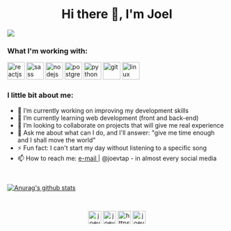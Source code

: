 <h1 align="center">Hi there 👋, I'm Joel</h1>
<!-- <h3 align="center">A cool guy that always wants to learn</h3> -->
<a href = "mailto: joelvitortorres@gmail.com"><img src="https://img.shields.io/badge/-joelvitortorres@gmail.com-c14438?style=flat-square&logo=Gmail&logoColor=white&link=mailto:joelvitortorres@gmail.com"></a>
<br>

### What I'm working with:

<p align="left"><img
        src="https://cdn.worldvectorlogo.com/logos/react-1.svg" alt="reactjs" width="40"
        height="40" />
        <img src="https://devicons.github.io/devicon/devicon.git/icons/sass/sass-original.svg"
        alt="sass" width="40" height="40" /> <img src="https://upload.wikimedia.org/wikipedia/commons/thumb/d/d9/Node.js_logo.svg/1200px-Node.js_logo.svg.png"
        alt="nodejs" height="40" /> <img src="https://upload.wikimedia.org/wikipedia/commons/2/29/Postgresql_elephant.svg"
        alt="postgresql" width="40" height="40" />
        <img
        src="https://devicons.github.io/devicon/devicon.git/icons/python/python-original.svg" alt="python" width="40"
        height="40" />
        <img src="https://www.vectorlogo.zone/logos/git-scm/git-scm-icon.svg" alt="git" width="40" height="40" /> <img
        src="https://devicons.github.io/devicon/devicon.git/icons/linux/linux-original.svg" alt="linux" width="40"
        height="40" />

<br>

### I little bit about me:

<ul>
    <li> 🔭 I’m currently working on improving my development skills
    </li>
    <li> 🌱 I’m currently learning web development (front and back-end) 
    </li>
    <li> 👯 I’m looking to collaborate on projects that will give me real experience
    </li>
    <li> 💬 Ask me about what can I do, and I'll answer: "give me time enough and I shall move the world"
    </li>
    <li> ⚡ Fun fact: I can't start my day without listening to a specific song
    </li>
    <li> 📫 How to reach me: <a href = "mailto: joelvitortorres@gmail.com"> e-mail </a> | @joevtap - in almost every social media
    </li>
    <!-- - 🤔 I’m looking for help with ... -->
</ul>
<br>

[![Anurag's github stats](https://github-readme-stats.vercel.app/api?username=joevtap)](https://github.com/anuraghazra/github-readme-stats)

<br>

<p align="center">
    <a href="https://codepen.io/joevtap" target="_blank"><img align="center"
            src="https://cdn.jsdelivr.net/npm/simple-icons@3.0.1/icons/codepen.svg" alt="joevtap" height="30"
            width="30" /></a>
    <a href="https://twitter.com/joevtap" target="_blank"><img align="center"
            src="https://cdn.jsdelivr.net/npm/simple-icons@3.0.1/icons/twitter.svg" alt="joevtap" height="30"
            width="30" /></a>
    <a href="https://www.linkedin.com/in/joevtap/"
        target="_blank"><img align="center" src="https://cdn.jsdelivr.net/npm/simple-icons@3.0.1/icons/linkedin.svg"
            alt="https://www.linkedin.com/public-profile/settings?trk=d_flagship3_profile_self_view_public_profile&lipi=urn%3ali%3apage%3ad_flagship3_profile_self_edit_top_card%3bcmmxp18uq3g3bky9zhh5oq%3d%3d"
            height="30" width="30" /></a>
    <a href="https://instagram.com/joevtap" target="_blank"><img align="center"
            src="https://cdn.jsdelivr.net/npm/simple-icons@3.0.1/icons/instagram.svg" alt="joevtap" height="30"
            width="30" /></a>
</p>
